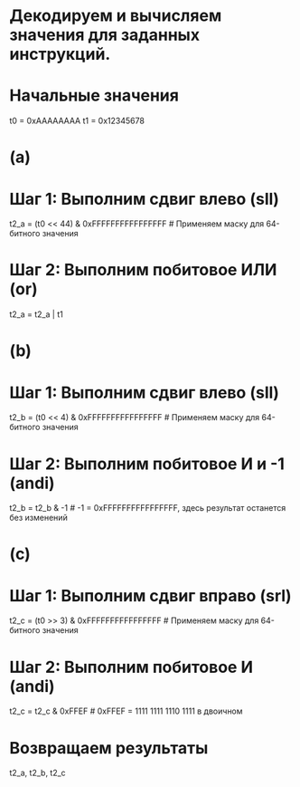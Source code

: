 # Декодируем и вычисляем значения для заданных инструкций.

# Начальные значения
t0 = 0xAAAAAAAA
t1 = 0x12345678

# (a)
# Шаг 1: Выполним сдвиг влево (sll)
t2_a = (t0 << 44) & 0xFFFFFFFFFFFFFFFF  # Применяем маску для 64-битного значения
# Шаг 2: Выполним побитовое ИЛИ (or)
t2_a = t2_a | t1

# (b)
# Шаг 1: Выполним сдвиг влево (sll)
t2_b = (t0 << 4) & 0xFFFFFFFFFFFFFFFF  # Применяем маску для 64-битного значения
# Шаг 2: Выполним побитовое И и -1 (andi)
t2_b = t2_b & -1  # -1 = 0xFFFFFFFFFFFFFFFF, здесь результат останется без изменений

# (c)
# Шаг 1: Выполним сдвиг вправо (srl)
t2_c = (t0 >> 3) & 0xFFFFFFFFFFFFFFFF  # Применяем маску для 64-битного значения
# Шаг 2: Выполним побитовое И (andi)
t2_c = t2_c & 0xFFEF  # 0xFFEF = 1111 1111 1110 1111 в двоичном

# Возвращаем результаты
t2_a, t2_b, t2_c

